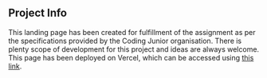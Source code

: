 ## Project Info

This landing page has been created for fulfillment of the assignment as per the specifications provided by the Coding Junior organisation.
There is plenty scope of development for this project and ideas are always welcome.
This page has been deployed on Vercel, which can be accessed using [this link](https://landing-page-alpha-fawn-41.vercel.app/).
